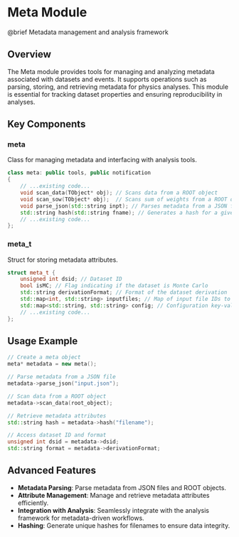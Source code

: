 # Meta Module

@brief Metadata management and analysis framework

## Overview

The Meta module provides tools for managing and analyzing metadata associated with datasets and events. It supports operations such as parsing, storing, and retrieving metadata for physics analyses. This module is essential for tracking dataset properties and ensuring reproducibility in analyses.

## Key Components

### meta

Class for managing metadata and interfacing with analysis tools.

```cpp
class meta: public tools, public notification
{
    // ...existing code...
    void scan_data(TObject* obj); // Scans data from a ROOT object
    void scan_sow(TObject* obj);  // Scans sum of weights from a ROOT object
    void parse_json(std::string inpt); // Parses metadata from a JSON file
    std::string hash(std::string fname); // Generates a hash for a given filename
    // ...existing code...
};
```

### meta_t

Struct for storing metadata attributes.

```cpp
struct meta_t {
    unsigned int dsid; // Dataset ID
    bool isMC; // Flag indicating if the dataset is Monte Carlo
    std::string derivationFormat; // Format of the dataset derivation
    std::map<int, std::string> inputfiles; // Map of input file IDs to filenames
    std::map<std::string, std::string> config; // Configuration key-value pairs
    // ...existing code...
};
```

## Usage Example

```cpp
// Create a meta object
meta* metadata = new meta();

// Parse metadata from a JSON file
metadata->parse_json("input.json");

// Scan data from a ROOT object
metadata->scan_data(root_object);

// Retrieve metadata attributes
std::string hash = metadata->hash("filename");

// Access dataset ID and format
unsigned int dsid = metadata->dsid;
std::string format = metadata->derivationFormat;
```

## Advanced Features

- **Metadata Parsing**: Parse metadata from JSON files and ROOT objects.
- **Attribute Management**: Manage and retrieve metadata attributes efficiently.
- **Integration with Analysis**: Seamlessly integrate with the analysis framework for metadata-driven workflows.
- **Hashing**: Generate unique hashes for filenames to ensure data integrity.